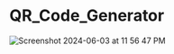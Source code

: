 # QR_Code_Generator

![Screenshot 2024-06-03 at 11 56 47 PM](https://github.com/manav-888/QR_Code_Generator/assets/28830098/49318309-d0ef-476c-8a37-62c14a3f8e5c)
